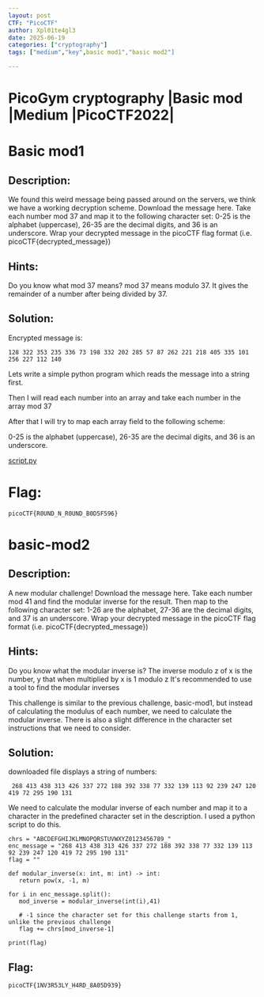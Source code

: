 ```yaml
---
layout: post
CTF: "PicoCTF"
author: Xpl01te4gl3
date: 2025-06-19
categories: ["cryptography"]
tags: ["medium","key",basic mod1","basic mod2"]

---
```

# PicoGym cryptography |Basic mod |Medium |PicoCTF2022|

# Basic mod1

## Description:
We found this weird message being passed around on the servers, we think we have a working decryption scheme.
Download the message here.
Take each number mod 37 and map it to the following character set: 0-25 is the alphabet (uppercase), 26-35 are the decimal digits, and 36 is an underscore.
Wrap your decrypted message in the picoCTF flag format (i.e. picoCTF{decrypted_message})

## Hints:
Do you know what mod 37 means?
mod 37 means modulo 37. It gives the remainder of a number after being divided by 37.

## Solution:
Encrypted message is: 
```
128 322 353 235 336 73 198 332 202 285 57 87 262 221 218 405 335 101 256 227 112 140 
```
Lets write a simple python program which reads the message into a string first.

Then I will read each number into an array and take each number in the array mod 37

After that I will try to map each array field to the following scheme:

0-25 is the alphabet (uppercase), 26-35 are the decimal digits, and 36 is an underscore.
 
 [script.py](/assets/files/script.py?raw=true)
# Flag:
```
picoCTF{R0UND_N_R0UND_B0D5F596}
```

# basic-mod2

## Description:
A new modular challenge!
Download the message here.
Take each number mod 41 and find the modular inverse for the result. Then map to the following character set: 1-26 are the alphabet, 27-36 are the decimal digits, and 37 is an underscore.
Wrap your decrypted message in the picoCTF flag format (i.e. picoCTF{decrypted_message})

## Hints:
Do you know what the modular inverse is?
The inverse modulo z of x is the number, y that when multiplied by x is 1 modulo z
It's recommended to use a tool to find the modular inverses


This challenge is similar to the previous challenge, basic-mod1,
but instead of calculating the modulus of each number, we need to calculate the modular inverse. There is also a slight difference in the character set instructions that we need to consider.

## Solution:
downloaded file displays a string of numbers:
```
 268 413 438 313 426 337 272 188 392 338 77 332 139 113 92 239 247 120 419 72 295 190 131
```
We need to calculate the modular inverse of each number and  map it to a character in the predefined character set in the description. I used a python script to do this.

```
chrs = "ABCDEFGHIJKLMNOPQRSTUVWXYZ0123456789_"
enc_message = "268 413 438 313 426 337 272 188 392 338 77 332 139 113 92 239 247 120 419 72 295 190 131"
flag = ""
 
def modular_inverse(x: int, m: int) -> int:
   return pow(x, -1, m)
 
for i in enc_message.split():
   mod_inverse = modular_inverse(int(i),41)
 
   # -1 since the character set for this challenge starts from 1, unlike the previous challenge
   flag += chrs[mod_inverse-1]
 
print(flag)
```
## Flag:
```
picoCTF{1NV3R53LY_H4RD_8A05D939}

